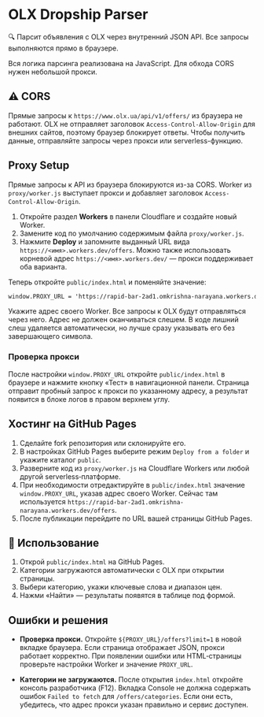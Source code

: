 # OLX Dropship Parser

🔍 Парсит объявления с OLX через внутренний JSON API. Все запросы выполняются прямо в браузере.

Вся логика парсинга реализована на JavaScript. Для обхода CORS нужен небольшой прокси.

## ⚠️ CORS

Прямые запросы к `https://www.olx.ua/api/v1/offers/` из браузера не работают.
OLX не отправляет заголовок `Access-Control-Allow-Origin` для внешних сайтов,
поэтому браузер блокирует ответы. Чтобы получить данные, отправляйте запросы
через прокси или serverless-функцию.

## Proxy Setup

Прямые запросы к API из браузера блокируются из-за CORS. Worker из `proxy/worker.js` выступает прокси и добавляет заголовок `Access-Control-Allow-Origin`.

1. Откройте раздел **Workers** в панели Cloudflare и создайте новый Worker.
2. Замените код по умолчанию содержимым файла `proxy/worker.js`.
3. Нажмите **Deploy** и запомните выданный URL вида `https://<имя>.workers.dev/offers`.
   Можно также использовать корневой адрес `https://<имя>.workers.dev/` —
   прокси поддерживает оба варианта.

Теперь откройте `public/index.html` и поменяйте значение:

```html
window.PROXY_URL = 'https://rapid-bar-2ad1.omkrishna-narayana.workers.dev/offers';
```

Укажите адрес своего Worker. Все запросы к OLX будут отправляться через него.
Адрес не должен оканчиваться слешем. В коде лишний слеш удаляется автоматически,
но лучше сразу указывать его без завершающего символа.

### Проверка прокси

После настройки `window.PROXY_URL` откройте `public/index.html` в браузере и
нажмите кнопку «Тест» в навигационной панели. Страница отправит пробный запрос к
прокси по указанному адресу, а результат появится в блоке логов в правом верхнем
углу.

## Хостинг на GitHub Pages

1. Сделайте fork репозитория или склонируйте его.
2. В настройках GitHub Pages выберите режим `Deploy from a folder` и укажите каталог `public`.
3. Разверните код из `proxy/worker.js` на Cloudflare Workers или любой другой serverless‑платформе.
4. При необходимости отредактируйте в `public/index.html` значение `window.PROXY_URL`, указав адрес своего Worker. Сейчас там используется `https://rapid-bar-2ad1.omkrishna-narayana.workers.dev/offers`.
5. После публикации перейдите по URL вашей страницы GitHub Pages.

## 🚀 Использование

1. Открой `public/index.html` на GitHub Pages.
2. Категории загружаются автоматически с OLX при открытии страницы.
3. Выбери категорию, укажи ключевые слова и диапазон цен.
4. Нажми «Найти» — результаты появятся в таблице под формой.

## Ошибки и решения

- **Проверка прокси.** Откройте `${PROXY_URL}/offers?limit=1` в новой вкладке
  браузера. Если страница отображает JSON, прокси работает корректно. При
  появлении ошибки или HTML‑страницы проверьте настройки Worker и значение
  `PROXY_URL`.

- **Категории не загружаются.** После открытия `index.html` откройте консоль
  разработчика (F12). Вкладка Console не должна содержать ошибок `Failed to
  fetch` для `/offers/categories`. Если они есть, убедитесь, что адрес прокси
  указан правильно и сервис доступен.


